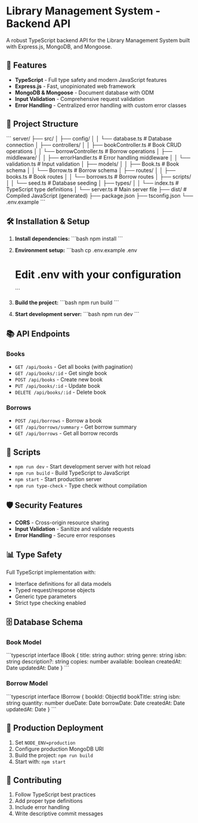 # Library Management System - Backend API

A robust TypeScript backend API for the Library Management System built with Express.js, MongoDB, and Mongoose.

## 🚀 Features

- **TypeScript** - Full type safety and modern JavaScript features
- **Express.js** - Fast, unopinionated web framework
- **MongoDB & Mongoose** - Document database with ODM
- **Input Validation** - Comprehensive request validation
- **Error Handling** - Centralized error handling with custom error classes

## 📁 Project Structure

\`\`\`
server/
├── src/
│   ├── config/
│   │   └── database.ts          # Database connection
│   ├── controllers/
│   │   ├── bookController.ts    # Book CRUD operations
│   │   └── borrowController.ts  # Borrow operations
│   ├── middleware/
│   │   ├── errorHandler.ts      # Error handling middleware
│   │   └── validation.ts        # Input validation
│   ├── models/
│   │   ├── Book.ts             # Book schema
│   │   └── Borrow.ts           # Borrow schema
│   ├── routes/
│   │   ├── books.ts            # Book routes
│   │   └── borrows.ts          # Borrow routes
│   ├── scripts/
│   │   └── seed.ts             # Database seeding
│   ├── types/
│   │   └── index.ts            # TypeScript type definitions
│   └── server.ts               # Main server file
├── dist/                       # Compiled JavaScript (generated)
├── package.json
├── tsconfig.json
└── .env.example
\`\`\`

## 🛠️ Installation & Setup

1. **Install dependencies:**
   \`\`\`bash
   npm install
   \`\`\`

2. **Environment setup:**
   \`\`\`bash
   cp .env.example .env
   # Edit .env with your configuration
   \`\`\`

3. **Build the project:**
   \`\`\`bash
   npm run build
   \`\`\`

4. **Start development server:**
   \`\`\`bash
   npm run dev
   \`\`\`

## 📚 API Endpoints

### Books
- `GET /api/books` - Get all books (with pagination)
- `GET /api/books/:id` - Get single book
- `POST /api/books` - Create new book
- `PUT /api/books/:id` - Update book
- `DELETE /api/books/:id` - Delete book

### Borrows
- `POST /api/borrows` - Borrow a book
- `GET /api/borrows/summary` - Get borrow summary
- `GET /api/borrows` - Get all borrow records


## 🔧 Scripts

- `npm run dev` - Start development server with hot reload
- `npm run build` - Build TypeScript to JavaScript
- `npm start` - Start production server
- `npm run type-check` - Type check without compilation

## 🛡️ Security Features

- **CORS** - Cross-origin resource sharing
- **Input Validation** - Sanitize and validate requests
- **Error Handling** - Secure error responses

## 📊 Type Safety

Full TypeScript implementation with:
- Interface definitions for all data models
- Typed request/response objects
- Generic type parameters
- Strict type checking enabled

## 🗄️ Database Schema

### Book Model
\`\`\`typescript
interface IBook {
  title: string
  author: string
  genre: string
  isbn: string
  description?: string
  copies: number
  available: boolean
  createdAt: Date
  updatedAt: Date
}
\`\`\`

### Borrow Model
\`\`\`typescript
interface IBorrow {
  bookId: ObjectId
  bookTitle: string
  isbn: string
  quantity: number
  dueDate: Date
  borrowDate: Date
  createdAt: Date
  updatedAt: Date
}
\`\`\`

## 🚀 Production Deployment

1. Set `NODE_ENV=production`
2. Configure production MongoDB URI
3. Build the project: `npm run build`
4. Start with: `npm start`

## 🤝 Contributing

1. Follow TypeScript best practices
2. Add proper type definitions
3. Include error handling
4. Write descriptive commit messages
